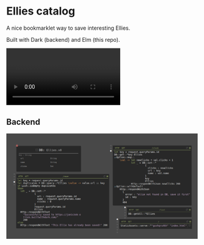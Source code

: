 # Ellies catalog

A nice bookmarklet way to save interesting Ellies.

Built with Dark (backend) and Elm (this repo).

![Screencast](screencast.mp4)

## Backend

![Screenshot of the whole backend](dark.png)
